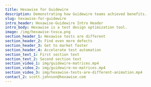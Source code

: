 ```yaml
---
title: Hexawise for Guidewire
description: Demonstrating how Guidewire teams achieved benefits.
slug: hexawise-for-guidewire
intro_header: Hexawise-Guidewire Intro Header
intro_body: Hexawise is a test design optimization tool.
image: /img/hexawise-tosca.png
section_header_1: Hexawise tests are different
section_header_2: Find even more defects
section_header_3: Get to market faster
section_header_4: Accelerate test automation
section_text_1: First section text
section_text_2: Second section text
section_video_1: img/guidewire-matrices.mp4
section_video_2: img/guidewire-no-matrices.mp4
section_video_3: img/hexawise-tests-are-different-animation.mp4
contact_2: scott.johnson@hexawise.com
---
```

